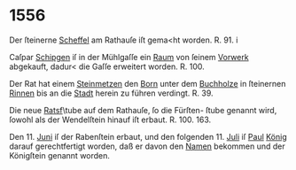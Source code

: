 # 1556

Der ſteinerne [Scheffel](../../register/worte/scheffel.md) am Rathauſe iſt gema<ht worden.
R. 91. i

Caſpar [Schipgen](../../register/worte/schipgen.md) iſ in der Mühlgaſſe ein [Raum](../../register/worte/raum.md) von
ſeinem [Vorwerk](../../register/worte/vorwerk.md) abgekauft, dadur< die Gaſſe erweitert
worden. R. 100.

Der Rat hat einem [Steinmetzen](../../register/worte/steinmetzen.md) den [Born](../../register/worte/born.md) unter dem
[Buchholze](../../register/worte/buchholze.md) in ſteinernen [Rinnen](../../register/worte/rinnen.md) bis an die [Stadt](../../register/worte/stadt.md) herein
zu führen verdingt. R. 39.

Die neue [Ratsf](../../register/worte/ratsf.md)\tube auf dem Rathauſe, ſo die Fürſten-
ſtube genannt wird, ſowohl als der Wendelſtein hinauf
iſt erbaut. R. 100. 163.

Den 11. [Juni](../../register/worte/juni.md) iſ der Rabenſtein erbaut, und den
folgenden 11. [Juli](../../register/worte/juli.md) iſ [Paul](../../register/worte/paul.md) [König](../../register/worte/könig.md) darauf gerechtfertigt
worden, daß er davon den [Namen](../../register/worte/namen.md) bekommen und der
Königſtein genannt worden.

